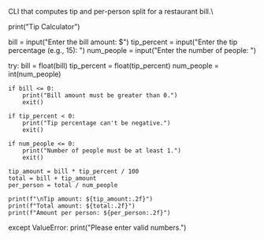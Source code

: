  CLI that computes tip and per-person split for a
restaurant bill.\ 

print("Tip Calculator")

bill = input("Enter the bill amount: $")
tip_percent = input("Enter the tip percentage (e.g., 15): ")
num_people = input("Enter the number of people: ")

try:
    bill = float(bill)
    tip_percent = float(tip_percent)
    num_people = int(num_people)

    if bill <= 0:
        print("Bill amount must be greater than 0.")
        exit()

    if tip_percent < 0:
        print("Tip percentage can't be negative.")
        exit()

    if num_people <= 0:
        print("Number of people must be at least 1.")
        exit()

    tip_amount = bill * tip_percent / 100
    total = bill + tip_amount
    per_person = total / num_people

    print(f"\nTip amount: ${tip_amount:.2f}")
    print(f"Total amount: ${total:.2f}")
    print(f"Amount per person: ${per_person:.2f}")

except ValueError:
    print("Please enter valid numbers.")
